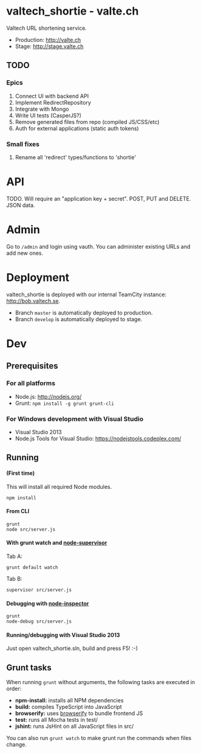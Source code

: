 # valtech\_shortie - valte.ch

Valtech URL shortening service.

 * Production: http://valte.ch
 * Stage: http://stage.valte.ch

## TODO

### Epics

1. Connect UI with backend API
2. Implement RedirectRepository
3. Integrate with Mongo
4. Write UI tests (CasperJS?)
5. Remove generated files from repo (compiled JS/CSS/etc)
6. Auth for external applications (static auth tokens)


### Small fixes

1. Rename all 'redirect' types/functions to 'shortie'

# API

TODO. Will require an "application key + secret". POST, PUT and DELETE. JSON data.


# Admin

Go to `/admin` and login using vauth. You can administer existing URLs and add new ones.


# Deployment

valtech\_shortie is deployed with our internal TeamCity instance:
http://bob.valtech.se.

 * Branch `master` is automatically deployed to production.
 * Branch `develop` is automatically deployed to stage.


# Dev

## Prerequisites

### For all platforms

 * Node.js: http://nodejs.org/
 * Grunt: `npm install -g grunt grunt-cli`

### For Windows development with Visual Studio

 * Visual Studio 2013
 * Node.js Tools for Visual Studio: https://nodejstools.codeplex.com/

## Running

#### (First time)

This will install all required Node modules. 

    npm install

#### From CLI 

    grunt
    node src/server.js

#### With grunt watch and [node-supervisor](https://github.com/isaacs/node-supervisor)

Tab A:

    grunt default watch

Tab B:

    supervisor src/server.js

#### Debugging with [node-inspector](https://github.com/node-inspector/node-inspector)

    grunt
    node-debug src/server.js

#### Running/debugging with Visual Studio 2013

Just open valtech_shortie.sln, build and press F5! :-)

## Grunt tasks

When running `grunt` without arguments, the following tasks are executed in order:

* **npm-install:** installs all NPM dependencies
* **build:** compiles TypeScript into JavaScript
* **browserify:** uses [browserify](http://browserify.org) to bundle frontend JS
* **test:** runs all Mocha tests in test/
* **jshint:** runs JsHint on all JavaScript files in src/

You can also run `grunt watch` to make grunt run the commands when files change.

